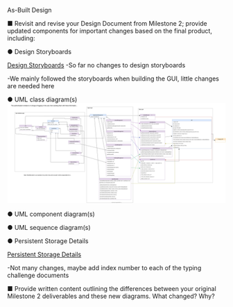 As-Built Design

■ Revisit and revise your Design Document from Milestone 2; provide updated
components for important changes based on the final product, including:

● Design Storyboards


[Design Storyboards](/Design/Design-Storyboards)
-So far no changes to design storyboards

-We mainly followed the storyboards when building the GUI, little changes are needed here

● UML class diagram(s)
![Domain_Model_2.0.svg](uploads/419284d5477070d81d12290643b98366/Domain_Model_2.0.svg)

● UML component diagram(s)

● UML sequence diagram(s)

● Persistent Storage Details

[Persistent Storage Details](/Design/Persistent-Storage-Details)

-Not many changes, maybe add index number to each of the typing challenge documents

■ Provide written content outlining the differences between your original Milestone 2 deliverables and these new diagrams. What changed? Why?